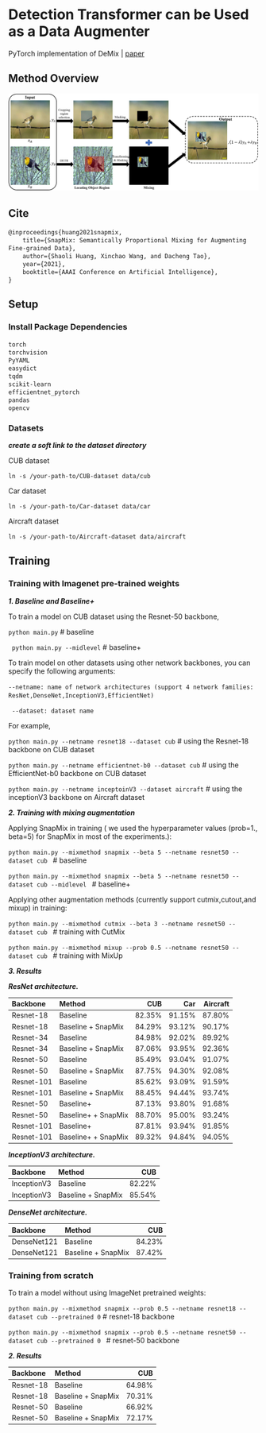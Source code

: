 # Detection Transformer can be Used as a Data Augmenter
PyTorch implementation of DeMix | [paper](https:xxx)

## Method Overview

![DeMix](./imgs/overview.jpg)

## Cite
```
@inproceedings{huang2021snapmix,
    title={SnapMix: Semantically Proportional Mixing for Augmenting Fine-grained Data},
    author={Shaoli Huang, Xinchao Wang, and Dacheng Tao},
    year={2021},
    booktitle={AAAI Conference on Artificial Intelligence},
}
```

## Setup
### Install Package Dependencies
```
torch
torchvision 
PyYAML
easydict
tqdm
scikit-learn
efficientnet_pytorch
pandas
opencv
```
### Datasets
***create a soft link to the dataset directory***

CUB dataset
```
ln -s /your-path-to/CUB-dataset data/cub
```
Car dataset
```
ln -s /your-path-to/Car-dataset data/car
```
Aircraft dataset
```
ln -s /your-path-to/Aircraft-dataset data/aircraft
```

## Training

### Training with Imagenet pre-trained weights


***1. Baseline and Baseline+***

To train a model on CUB dataset using the Resnet-50 backbone, 

``` python main.py ```   # baseline

``` python main.py --midlevel```  # baseline+

To train model on other datasets using other network backbones, you can specify the following arguments: 

``` --netname: name of network architectures (support 4 network families: ResNet,DenseNet,InceptionV3,EfficientNet) ```

``` --dataset: dataset name```

For example, 

``` python main.py --netname resnet18 --dataset cub ```   # using the Resnet-18 backbone on CUB dataset

``` python main.py --netname efficientnet-b0 --dataset cub ```   # using the EfficientNet-b0 backbone on CUB dataset

``` python main.py --netname inceptoinV3 --dataset aircraft ```  # using the inceptionV3 backbone on Aircraft dataset


***2. Training with mixing augmentation***

Applying SnapMix in training ( we used the hyperparameter values (prob=1., beta=5) for SnapMix in most of the experiments.):

```python main.py --mixmethod snapmix --beta 5 --netname resnet50 --dataset cub ``` # baseline 

```python main.py --mixmethod snapmix --beta 5 --netname resnet50 --dataset cub --midlevel ``` # baseline+ 

Applying other augmentation methods (currently support cutmix,cutout,and mixup) in training:

```python main.py --mixmethod cutmix --beta 3 --netname resnet50 --dataset cub ```   # training with CutMix

```python main.py --mixmethod mixup --prob 0.5 --netname resnet50 --dataset cub ```  # training with MixUp

***3. Results***

***ResNet architecture.***

|  Backbone | Method | CUB   | Car    |   Aircraft |  
|:--------|:--------|--------:|------:|--------:|
|Resnet-18 | Baseline| 82.35% |  91.15% | 87.80% |  
|Resnet-18 | Baseline + SnapMix| 84.29% |  93.12% | 90.17% |
|Resnet-34 | Baseline| 84.98% |  92.02% | 89.92% |  
|Resnet-34 | Baseline + SnapMix| 87.06% |  93.95% | 92.36% |
|Resnet-50 | Baseline| 85.49% |  93.04% | 91.07% |  
|Resnet-50 | Baseline + SnapMix| 87.75% |  94.30% | 92.08% |
|Resnet-101 | Baseline| 85.62% |  93.09% | 91.59% |  
|Resnet-101 | Baseline + SnapMix| 88.45% |  94.44% | 93.74% |
|Resnet-50 | Baseline+| 87.13% |  93.80% | 91.68% |  
|Resnet-50 | Baseline+ + SnapMix| 88.70% |  95.00% | 93.24% |
|Resnet-101 | Baseline+| 87.81% |  93.94% | 91.85% |  
|Resnet-101 | Baseline+ + SnapMix| 89.32% |  94.84% | 94.05% |


***InceptionV3 architecture.***

|  Backbone | Method | CUB   | 
|:--------|:--------|--------:|
|InceptionV3 | Baseline| 82.22% |
|InceptionV3 | Baseline + SnapMix| 85.54%|


***DenseNet architecture.***

|  Backbone | Method | CUB   | 
|:--------|:--------|--------:|
|DenseNet121 | Baseline| 84.23% |  
|DenseNet121| Baseline + SnapMix| 87.42%|


### Training from scratch

To train a model without using ImageNet pretrained weights:

```python main.py --mixmethod snapmix --prob 0.5 --netname resnet18 --dataset cub --pretrained 0``` # resnet-18 backbone

```python main.py --mixmethod snapmix --prob 0.5 --netname resnet50 --dataset cub --pretrained 0 ``` # resnet-50 backbone

***2. Results***

|  Backbone | Method | CUB   | 
|:--------|:--------|--------:|
|Resnet-18 | Baseline| 64.98% |
|Resnet-18 | Baseline + SnapMix| 70.31%|
|Resnet-50 | Baseline| 66.92% |  
|Resnet-50| Baseline + SnapMix| 72.17%|

